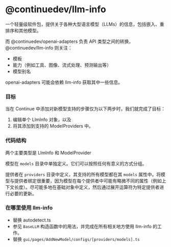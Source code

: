 # @continuedev/llm-info

一个轻量级软件包，提供关于各种大型语言模型（LLMs）的信息，包括嵌入、重排序和其他模型。

而 @continuedev/openai-adapters 负责 API 类型之间的转换，@continuedev/llm-info 则关注：

- 模板
- 能力（例如工具、图像、流式处理、预测输出等）
- 模型别名

openai-adapters 可能会依赖 llm-info 获取其中一些信息。

### 目标

当在 Continue 中添加对新模型支持的步骤仅为以下两步时，我们就完成了目标：

1. 编辑单个 LlmInfo 对象，以及
2. 将其添加到支持的 ModelProviders 中。

### 代码结构

两个主要类型是 LlmInfo 和 ModelProvider

模型在 `models` 目录中单独定义。它们可以按照任何有意义的方式分组。

提供者在 `providers` 目录中定义，其支持的所有模型都在其 `models` 属性中。将模型与提供者绑定很重要，因为模型在每个提供者中可能有略微不同的属性（例如上下文长度）。尽可能多地在基础对象中定义，然后通过展开运算符为特定提供者进行必要的更新。

### 在哪里使用 llm-info

- 替换 autodetect.ts
- 参见 `BaseLLM` 构造函数中的用法，并完成在所有相关地方使用 llm-info 的工作。
- 替换 `gui/pages/AddNewModel/configs/[providers/models].ts` 